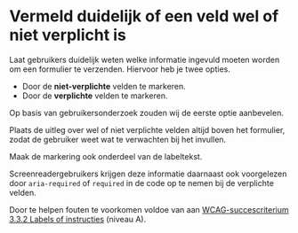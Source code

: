 <!-- @license CC0-1.0 -->

# Vermeld duidelijk of een veld wel of niet verplicht is

Laat gebruikers duidelijk weten welke informatie ingevuld moeten worden om een formulier te verzenden. Hiervoor heb je twee opties.

- Door de **niet-verplichte** velden te markeren.
- Door de **verplichte** velden te markeren.

Op basis van gebruikersonderzoek zouden wij de eerste optie aanbevelen.

Plaats de uitleg over wel of niet verplichte velden altijd boven het formulier, zodat de gebruiker weet wat te verwachten bij het invullen.

Maak de markering ook onderdeel van de labeltekst.

Screenreadergebruikers krijgen deze informatie daarnaast ook voorgelezen door `aria-required` of `required` in de code op te nemen bij de verplichte velden.

Door te helpen fouten te voorkomen voldoe van aan [WCAG-succescriterium 3.3.2 Labels of instructies](/wcag/3.3.2) (niveau A).
